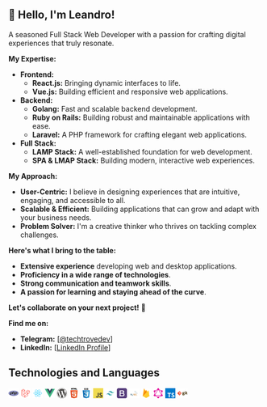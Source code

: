 ##  👋  Hello, I'm Leandro!

A seasoned Full Stack Web Developer with a passion for crafting digital experiences that truly resonate. 

**My Expertise:**

* **Frontend:** 
    * **React.js:** Bringing dynamic interfaces to life. 
    * **Vue.js:** Building efficient and responsive web applications.
* **Backend:**
    * **Golang:**  Fast and scalable backend development.
    * **Ruby on Rails:**  Building robust and maintainable applications with ease. 
    * **Laravel:** A PHP framework for crafting elegant web applications.
* **Full Stack:** 
    * **LAMP Stack:**  A well-established foundation for web development.
    * **SPA & LMAP Stack:**  Building modern, interactive web experiences.

**My Approach:**

* **User-Centric:**  I believe in designing experiences that are intuitive, engaging, and accessible to all.
* **Scalable & Efficient:** Building applications that can grow and adapt with your business needs. 
* **Problem Solver:**  I'm a creative thinker who thrives on tackling complex challenges.

**Here's what I bring to the table:**

* **Extensive experience** developing web and desktop applications.
* **Proficiency in a wide range of technologies**.
* **Strong communication and teamwork skills**.
* **A passion for learning and staying ahead of the curve**.

**Let's collaborate on your next project!**  💪

**Find me on:**
* **Telegram:** [[@techtrovedev](https://t.me/techtrovedev)]
* **LinkedIn:** [[LinkedIn Profile](https://www.linkedin.com/in/leandro-andr%C3%A9s-chac%C3%B3n-s%C3%A1nchez-49bbb7318/)]

## Technologies and Languages 

<code><img height="20" src="https://raw.githubusercontent.com/github/explore/80688e429a7d4ef2fca1e82350fe8e3517d3494d/topics/php/php.png"></code>
<code><img height="20" src="https://raw.githubusercontent.com/github/explore/80688e429a7d4ef2fca1e82350fe8e3517d3494d/topics/laravel/laravel.png"></code>
<code><img height="20" src="https://raw.githubusercontent.com/github/explore/80688e429a7d4ef2fca1e82350fe8e3517d3494d/topics/react/react.png"></code>
<code><img height="20" src="https://raw.githubusercontent.com/github/explore/80688e429a7d4ef2fca1e82350fe8e3517d3494d/topics/vue/vue.png"></code>
<code><img height="20" src="https://raw.githubusercontent.com/github/explore/80688e429a7d4ef2fca1e82350fe8e3517d3494d/topics/wordpress/wordpress.png"></code>
<code><img height="20" src="https://raw.githubusercontent.com/github/explore/80688e429a7d4ef2fca1e82350fe8e3517d3494d/topics/html/html.png"></code>
<code><img height="20" src="https://raw.githubusercontent.com/github/explore/80688e429a7d4ef2fca1e82350fe8e3517d3494d/topics/css/css.png"></code>
<code><img height="20" src="https://raw.githubusercontent.com/github/explore/80688e429a7d4ef2fca1e82350fe8e3517d3494d/topics/javascript/javascript.png"></code>
<code><img height="20" src="https://raw.githubusercontent.com/github/explore/80688e429a7d4ef2fca1e82350fe8e3517d3494d/topics/tailwind/tailwind.png"></code>
<code><img height="20" src="https://raw.githubusercontent.com/github/explore/80688e429a7d4ef2fca1e82350fe8e3517d3494d/topics/bootstrap/bootstrap.png"></code>
<code><img height="20" src="https://raw.githubusercontent.com/github/explore/80688e429a7d4ef2fca1e82350fe8e3517d3494d/topics/mysql/mysql.png"></code>
<code><img height="20" src="https://raw.githubusercontent.com/github/explore/80688e429a7d4ef2fca1e82350fe8e3517d3494d/topics/firebase/firebase.png"></code>
<code><img height="20" src="https://raw.githubusercontent.com/github/explore/80688e429a7d4ef2fca1e82350fe8e3517d3494d/topics/graphql/graphql.png"></code>
<code><img height="20" src="https://raw.githubusercontent.com/github/explore/80688e429a7d4ef2fca1e82350fe8e3517d3494d/topics/typescript/typescript.png"></code>
<code><img height="20" src="https://raw.githubusercontent.com/github/explore/80688e429a7d4ef2fca1e82350fe8e3517d3494d/topics/git/git.png"></code>

<!---
leandrodev1221/leandrodev1221 is a ✨ special ✨ repository because its `README.md` (this file) appears on your GitHub profile.
You can click the Preview link to take a look at your changes.
--->
